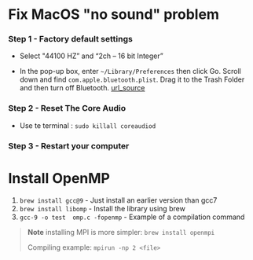 # Fix MacOS "no sound" problem
### Step 1 - Factory default settings
- Select "44100 HZ” and “2ch – 16 bit Integer”  

- In the pop-up box, enter ``~/Library/Preferences`` then click Go.
Scroll down and find ``com.apple.bluetooth.plist``.
Drag it to the Trash Folder and then turn off Bluetooth.  [url_source](https://www.ikream.com/how-to-fix-sound-problems-on-your-mac-running-macos-mojave-32751)


### Step 2 - Reset The Core Audio
- Use te terminal : ``sudo killall coreaudiod``

### Step 3 - Restart your computer

# Install OpenMP
1. ``brew install gcc@9`` - Just install an earlier version than gcc7
2. ``brew install libomp`` -  Install the library using brew
3. ``gcc-9 -o test  omp.c -fopenmp`` - Example of a compilation command

> **Note**
> installing MPI is more simpler: ``brew install openmpi``
>
> Compiling example: ``mpirun -np 2 <file>``
